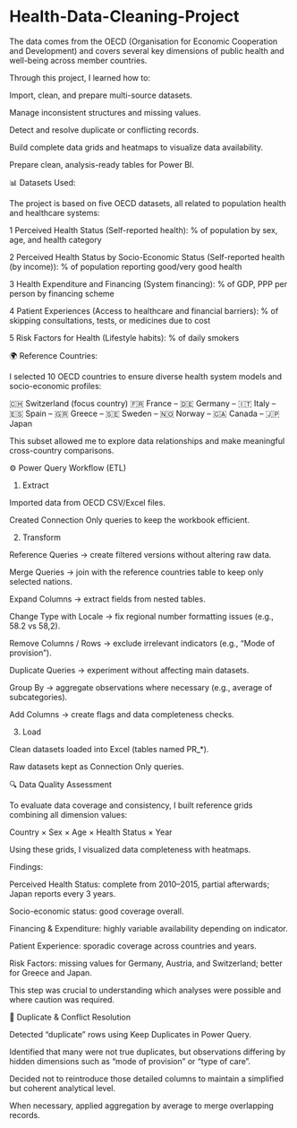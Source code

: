 # Health-Data-Cleaning-Project
The data comes from the OECD (Organisation for Economic Cooperation and Development) and covers several key dimensions of public health and well-being across member countries.

Through this project, I learned how to:

Import, clean, and prepare multi-source datasets.

Manage inconsistent structures and missing values.

Detect and resolve duplicate or conflicting records.

Build complete data grids and heatmaps to visualize data availability.

Prepare clean, analysis-ready tables for Power BI.

📊 Datasets Used:

The project is based on five OECD datasets, all related to population health and healthcare systems:

1	Perceived Health Status (Self-reported health):	% of population by sex, age, and health category

2	Perceived Health Status by Socio-Economic Status (Self-reported health (by income)):	% of population reporting good/very good health

3	Health Expenditure and Financing	(System financing):	% of GDP, PPP per person by financing scheme

4	Patient Experiences (Access to healthcare and financial barriers):	% of skipping consultations, tests, or medicines due to cost

5	Risk Factors for Health	(Lifestyle habits):	% of daily smokers


🌍 Reference Countries:

I selected 10 OECD countries to ensure diverse health system models and socio-economic profiles:

🇨🇭 Switzerland (focus country)
🇫🇷 France – 🇩🇪 Germany – 🇮🇹 Italy – 🇪🇸 Spain – 🇬🇷 Greece – 🇸🇪 Sweden – 🇳🇴 Norway – 🇨🇦 Canada – 🇯🇵 Japan

This subset allowed me to explore data relationships and make meaningful cross-country comparisons.

⚙️ Power Query Workflow (ETL)
1. Extract

Imported data from OECD CSV/Excel files.

Created Connection Only queries to keep the workbook efficient.

2. Transform

Reference Queries → create filtered versions without altering raw data.

Merge Queries → join with the reference countries table to keep only selected nations.

Expand Columns → extract fields from nested tables.

Change Type with Locale → fix regional number formatting issues (e.g., 58.2 vs 58,2).

Remove Columns / Rows → exclude irrelevant indicators (e.g., “Mode of provision”).

Duplicate Queries → experiment without affecting main datasets.

Group By → aggregate observations where necessary (e.g., average of subcategories).

Add Columns → create flags and data completeness checks.

3. Load

Clean datasets loaded into Excel (tables named PR_*).

Raw datasets kept as Connection Only queries.

🔍 Data Quality Assessment

To evaluate data coverage and consistency, I built reference grids combining all dimension values:

Country × Sex × Age × Health Status × Year

Using these grids, I visualized data completeness with heatmaps.

Findings:

Perceived Health Status: complete from 2010–2015, partial afterwards; Japan reports every 3 years.

Socio-economic status: good coverage overall.

Financing & Expenditure: highly variable availability depending on indicator.

Patient Experience: sporadic coverage across countries and years.

Risk Factors: missing values for Germany, Austria, and Switzerland; better for Greece and Japan.

This step was crucial to understanding which analyses were possible and where caution was required.

🧮 Duplicate & Conflict Resolution

Detected “duplicate” rows using Keep Duplicates in Power Query.

Identified that many were not true duplicates, but observations differing by hidden dimensions such as “mode of provision” or “type of care”.

Decided not to reintroduce those detailed columns to maintain a simplified but coherent analytical level.

When necessary, applied aggregation by average to merge overlapping records.
